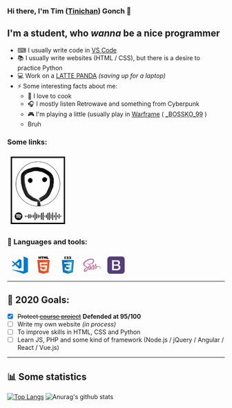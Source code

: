 ### Hi there, I'm Tim ([Tinichan][mygithub]) Gonch 👋

## I'm a student, who _wanna_ be a nice programmer

- ⌨ I usually write code in [VS Code][vscode]
- 📚 I usually write websites (HTML / CSS), but there is a desire to practice Python
- 💻 Work on a [LATTE PANDA][currentpc] *(saving up for a laptop)*
- ⚡ Some interesting facts about me:
  - 🥪 I love to cook
  - 🎧 I mostly listen Retrowave and something from Cyberpunk
  - 🎮 I'm playing a little (usually play in [Warframe][game] ( <abbr title="My game nickname">\_BOSSKO_99</abbr> )
  - Bruh

### Some links:

[<img align="center" alt="My Spotify" width="120px" src="https://github.com/Tinichan/Tinichan/blob/master/assets/images/mySpotify.jpeg" style="margin: 8px; border: 3px solid #000000;"/>][spotify]

### 💾 Languages and tools:

[<img align="left" alt="Visual Studio Code" width="40px" src="https://raw.githubusercontent.com/github/explore/80688e429a7d4ef2fca1e82350fe8e3517d3494d/topics/visual-studio-code/visual-studio-code.png" style="margin: 8px;"/>](https://code.visualstudio.com/)

[<img align="left" alt="HTML5" width="40px" src="https://raw.githubusercontent.com/github/explore/80688e429a7d4ef2fca1e82350fe8e3517d3494d/topics/html/html.png" style="margin: 8px;"/>](https://developer.mozilla.org/en-US/docs/Web/HTML)

[<img align="left" alt="CSS3" width="40px" src="https://raw.githubusercontent.com/github/explore/80688e429a7d4ef2fca1e82350fe8e3517d3494d/topics/css/css.png" style="margin: 8px;"/>](https://developer.mozilla.org/en-US/docs/Web/HTML)

[<img align="left" alt="Sass" width="40px" src="https://raw.githubusercontent.com/github/explore/80688e429a7d4ef2fca1e82350fe8e3517d3494d/topics/sass/sass.png" style="margin: 8px;"/>](https://sass-lang.com/)

[<img align="left" alt="Bootstrap" width="40px" src="https://raw.githubusercontent.com/github/explore/80688e429a7d4ef2fca1e82350fe8e3517d3494d/topics/bootstrap/bootstrap.png" style="margin: 8px;" />](https://getbootstrap.com/)

<br>
<br>
<br>
<hr>

## 📅 2020 Goals:

- [x] <del>Protect [course project][project]</del> **Defended at 95/100**
- [ ] Write my own website _(in process)_
- [ ] To improve skills in HTML, CSS and Python
- [ ] Learn JS, PHP and some kind of framework (Node.js / jQuery / Angular / React / Vue.js)

<hr>

## 📊 Some statistics

[![Top Langs](https://github-readme-stats.vercel.app/api/top-langs/?username=Tinichan)](https://github.com/anuraghazra/github-readme-stats)
![Anurag's github stats](https://github-readme-stats.vercel.app/api?username=Tinichan&show_icons=true)

<!--/////////////////////////////////-->

[mygithub]: https://github.com/Tinichan
[vscode]: https://code.visualstudio.com/
[currentpc]: http://www.lattepanda.com/products/3.html
[game]: https://www.warframe.com/
[spotify]: https://open.spotify.com/user/2z68o3ril7kxltzxje509snjb?si=-DESlo4WTkufb0wz6XprtQ
[project]: https://github.com/Tinichan/University-course-project-2020

<!--/////////////////////////////////-->
